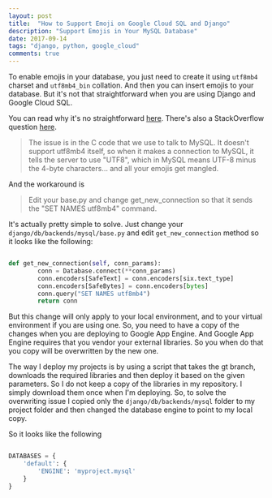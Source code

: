 ```yaml
---
layout: post
title:  "How to Support Emoji on Google Cloud SQL and Django"
description: "Support Emojis in Your MySQL Database"
date: 2017-09-14
tags: "django, python, google_cloud"
comments: true
---
```


To enable emojis in your database, you just need to create it using `utf8mb4` charset and `utf8mb4_bin` collation. And then you can insert emojis to your database. But it's not that straightforward when you are using Django and Google Cloud SQL.

You can read why it's no straightforward [here](https://github.com/GoogleCloudPlatform/appengine-django-skeleton/issues/28). There's also a StackOverflow question [here](https://stackoverflow.com/questions/36144026/unable-to-use-utf8mb4-character-set-with-cloudsql-on-appengine-python).

> The issue is in the C code that we use to talk to MySQL. It doesn't support utf8mb4 itself, so when it makes a connection to MySQL, it tells the server to use "UTF8", which in MySQL means UTF-8 minus the 4-byte characters... and all your emojis get mangled.

And the workaround is

> Edit your base.py and change get_new_connection so that it sends the "SET NAMES utf8mb4" command.

It's actually pretty simple to solve. Just change your `django/db/backends/mysql/base.py` and edit `get_new_connection` method so it looks like the following:

```python

def get_new_connection(self, conn_params):
        conn = Database.connect(**conn_params)
        conn.encoders[SafeText] = conn.encoders[six.text_type]
        conn.encoders[SafeBytes] = conn.encoders[bytes]
        conn.query("SET NAMES utf8mb4")
        return conn

```

But this change will only apply to your local environment, and to your virtual environment if you are using one. So, you need to have a copy of the changes when you are deploying to Google App Engine. And Google App Engine requires that you vendor your external libraries. So you when do that you copy will be overwritten by the new one.

The way I deploy my projects is by using a script that takes the gt branch, downloads the required libraries and then deploy it based on the given parameters. So I do not keep a copy of the libraries in my repository. I simply download them once when I'm deploying. So, to solve the overwriting issue I copied only the `django/db/backends/mysql` folder to my project folder and then changed the database engine to point to my local copy.

So it looks like the following

```python

DATABASES = {
    'default': {
        'ENGINE': 'myproject.mysql'
    }
}

```
